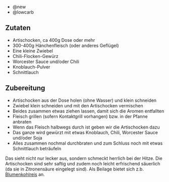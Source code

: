 - @new
- @lowcarb

## Zutaten
- Artischocken, ca 400g Dose oder mehr
- 300-400g Hänchenfleisch (oder anderes Geflügel)
- Eine kleine Zwiebel
- Chili-Flocken-Gewürz
- Worcester Sauce und/oder Chili
- Knoblauch-Pulver
- Schnittlauch

## Zubereitung
- Artischocken aus der Dose holen (ohne Wasser) und klein schneiden
- Zwiebel klein schneiden und mit den Artischocken vermischen
- Beides zusammen etwas ziehen lassen, damit sich die Aromen entfallten
- Fleisch grillen (sofern Kontaktgrill vorhangen) bzw. in der Pfanne anbraten
- Wenn das Fleisch halbwegs durch ist geben wir die Artischocken dazu
- Das ganze wird gewürzt mit etwas Knoblauch, Chili, Worcester Sauce und/oder Soja
- Alles zusammen nochmal durchbraten und zum Schluss noch mit etwas Schnittlauch beträufeln

Das sieht nicht nur lecker aus, sondern schmeckt herrlich bei der Hitze. Die Artischocken sind sehr saftig und zudem noch leicht erfrischend säuerlich (da sie in Zitronensäure eingelegt sind). Als Beilage bietet sich z.b. [Blumenkohlreis](beilagen/Blumenkohlreis) an.
